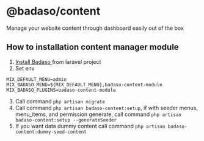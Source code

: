 # @badaso/content
Manage your website content through dashboard easily out of the box

## How to installation content manager module
1. <a href="https://badaso-docs.uatech.co.id/docs/en/getting-started/installation/" target="blank"> Install Badaso </a> from laravel project
2. Set env
```
MIX_DEFAULT_MENU=admin
MIX_BADASO_MENU=${MIX_DEFAULT_MENU},badaso-content-module
MIX_BADASO_PLUGINS=badaso-content-module
```
3. Call command `php artisan migrate`
4. Call command `php artisan badaso-content:setup`, if with seeder menus, menu_items, and permission generate, call command `php artisan badaso-content:setup --generateSeeder`
5. If you want data dummy content call command `php artisan badaso-content:dummy-seed-content`
